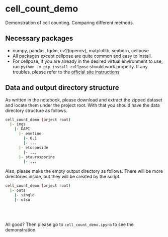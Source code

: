 # cell_count_demo
Demonstration of cell counting. Comparing different methods.

## Necessary packages
- numpy, pandas, tqdm, cv2(opencv), matplotlib, seaborn, cellpose
- All packages except cellpose are quite common and easy to install.
- For cellpose, if you are already in the desired virtual environment to use, run `python -m pip install cellpose` should work properly. If any troubles, please refer to the [official site instructions](https://github.com/MouseLand/cellpose?tab=readme-ov-file#installation)

## Data and output directory structure
As written in the notebook, please download and extract the zipped dataset and locate them under the project root. With that you should have the data directory structure as follows.
```bash
cell_count_demo (prject root)
  |- imgs
    |- DAPI
      |- emetine
        |- 0.1
        |- ...
      |- etosposide
        |- ...      
      |- staurosporine
        |- ...
```

Also, please make the empty output directory as follows. There will be more directories inside, but they will be created by the script.
```bash
cell_count_demo (prject root)
  |- outs
    |- single
    |- otsu
```

<br><br>

All good? Then please go to `cell_count_demo.ipynb` to see the demonstration.

